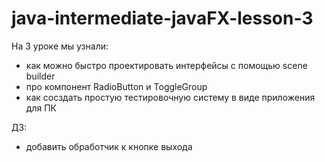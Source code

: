 # java-intermediate-javaFX-lesson-3
На 3 уроке мы узнали: 
- как можно быстро проектировать интерфейсы с помощью scene builder
- про компонент RadioButton и ToggleGroup
- как сосздать простую тестировочную систему в виде приложения для ПК

ДЗ:
- добавить обработчик к кнопке выхода
